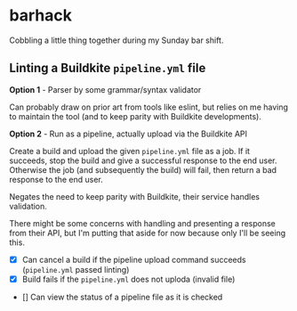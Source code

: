 # barhack

Cobbling a little thing together during my Sunday bar shift.

## Linting a Buildkite `pipeline.yml` file

**Option 1** - Parser by some grammar/syntax validator

Can probably draw on prior art from tools like eslint, but relies on me having to maintain the tool (and to keep parity with Buildkite developments).

**Option 2** - Run as a pipeline, actually upload via the Buildkite API

Create a build and upload the given `pipeline.yml` file as a job. If it succeeds, stop the build and give a successful response to the end user. Otherwise the job (and subsequently the build) will fail, then return a bad response to the end user.

Negates the need to keep parity with Buildkite, their service handles validation.

There might be some concerns with handling and presenting a response from their API, but I'm putting that aside for now because only I'll be seeing this.

* [x] Can cancel a build if the pipeline upload command succeeds (`pipeline.yml` passed linting)
* [x] Build fails if the `pipeline.yml` does not uploda (invalid file)
* [] Can view the status of a pipeline file as it is checked
